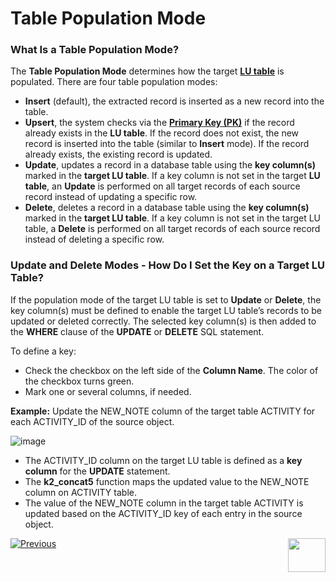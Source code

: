 # Table Population Mode

### What Is a Table Population Mode?

The **Table Population Mode** determines how the target [**LU table**](/articles/06_LU_tables/01_LU_tables_overview.md) is populated. 
There are four table population modes: 
*	**Insert** (default), the extracted record is inserted as a new record into the table.
*	**Upsert**, the system checks via the [**Primary Key (PK)**](/articles/06_LU_tables/03_table_indexes.md#index-definition) if the record already exists in the **LU table**. If the record does not exist, the new record is inserted into the table (similar to **Insert** mode). If the record already exists, the existing record is updated.
*	**Update**, updates a record in a database table using the **key column(s)** marked in the **target LU table**. If a key column is not set in the target **LU table**, an **Update** is performed on all target records of each source record instead of updating a specific row.
*	**Delete**, deletes a record in a database table using the **key column(s)** marked in the **target LU table**. If a key column is not set in the target LU table, a **Delete** is performed on all target records of each source record instead of deleting a specific row.

### Update and Delete Modes - How Do I Set the Key on a Target LU Table? 

If the population mode of the target LU table is set to **Update** or **Delete**, the key column(s) must be defined to enable the target LU table’s records to be updated or deleted correctly. The selected key column(s) is then added to the **WHERE** clause of the **UPDATE** or **DELETE** SQL statement. 

To define a key:
*	Check the checkbox on the left side of the **Column Name**. The color of the checkbox turns green.  
*	Mark one or several columns, if needed.

**Example:**
Update the NEW_NOTE column of the target table ACTIVITY for each ACTIVITY_ID of the source object.

![image](images/07_05_01_screen.png)

*	The ACTIVITY_ID column on the target LU table is defined as a **key column** for the **UPDATE** statement.
*	The **k2_concat5** function maps the updated value to the NEW_NOTE column on ACTIVITY table. 
*	The value of the NEW_NOTE column in the target table ACTIVITY is updated based on the ACTIVITY_ID key of each entry in the source object.

[![Previous](/articles/images/Previous.png)](/articles/07_table_population/04_table_population_properties_tab.md)[<img align="right" width="60" height="54" src="/articles/images/Next.png">](/articles/07_table_population/06_table_population_transformation_rules.md)
